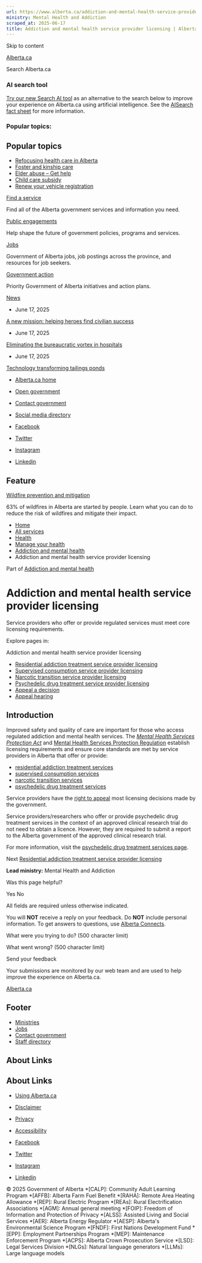 ```yaml
---
url: https://www.alberta.ca/addiction-and-mental-health-service-provider-licensing
ministry: Mental Health and Addiction
scraped_at: 2025-06-17
title: Addiction and mental health service provider licensing | Alberta.ca
---
```


Skip to content

[ Alberta.ca ](/ "Home")

Search Alberta.ca

### AI search tool

[Try our new Search AI tool](//searchai.alberta.ca/) as an alternative to the search below to improve your experience on Alberta.ca using artificial intelligence. See the [AISearch fact sheet](/system/files/ti-searchai-on-alberta-ca.pdf) for more information.

### Popular topics:

## Popular topics

  * [Refocusing health care in Alberta](/refocusing-health-care-in-alberta)
  * [Foster and kinship care](/foster-and-kinship-care)
  * [Elder abuse – Get help](/get-help-elder-abuse)
  * [Child care subsidy](/child-care-subsidy)
  * [Renew your vehicle registration](/vehicle-registration-renewal)



[Find a service](/all-services)

Find all of the Alberta government services and information you need.

[Public engagements](/public-engagement)

Help shape the future of government policies, programs and services.

[Jobs](/find-a-job)

Government of Alberta jobs, job postings across the province, and resources for job seekers.

[Government action](/government-action)

Priority Government of Alberta initiatives and action plans.

[News](/news)

  * June 17, 2025

[A new mission: helping heroes find civilian success](https://www.alberta.ca/release.cfm?xID=93484F8D4F239-0C19-0C50-EE5C10A1AA7DAE94)

  * June 17, 2025

[Eliminating the bureaucratic vortex in hospitals](https://www.alberta.ca/release.cfm?xID=93483F686E9DD-DC45-057A-D2A880EADB182292)

  * June 17, 2025

[Technology transforming tailings ponds](https://www.alberta.ca/release.cfm?xID=93482F3A82391-952D-4BA8-4FA399D7A9C03AE9)




  * [Alberta.ca home](/government-of-alberta)
  * [Open government](/open-government-program)
  * [Contact government](https://www.alberta.ca/contact.cfm)
  * [Social media directory](/social-media-directory)



  * [Facebook](https://www.facebook.com/youralberta.ca/)
  * [Twitter](https://twitter.com/YourAlberta)
  * [Instagram](https://www.instagram.com/youralberta/)
  * [Linkedin](https://www.linkedin.com/company/government-of-alberta/)



## Feature

[Wildfire prevention and mitigation](/wildfire-prevention-and-mitigation)

63% of wildfires in Alberta are started by people. Learn what you can do to reduce the risk of wildfires and mitigate their impact.

  * [Home](/)
  * [All services](/all-services)
  * [Health](/health-wellness)
  * [Manage your health](/manage-your-health)
  * [Addiction and mental health](/addiction-mental-health)
  * Addiction and mental health service provider licensing



Part of [Addiction and mental health](/addiction-mental-health)

#  Addiction and mental health service provider licensing

Service providers who offer or provide regulated services must meet core licensing requirements. 

Explore pages in:

Addiction and mental health service provider licensing 

  * [Residential addiction treatment service provider licensing](/residential-addiction-treatment-provider-licensing)
  * [Supervised consumption service provider licensing](/supervised-consumption-service-provider-licensing)
  * [Narcotic transition service provider licensing](/narcotic-transition-service-provider-licensing)
  * [Psychedelic drug treatment service provider licensing](/psychedelic-drug-treatment-service-provider-licensing)
  * [Appeal a decision](/addiction-and-mental-health-service-provider-licensing-appeal-decision)
  * [Appeal hearing](/addiction-and-mental-health-service-provider-licensing-appeal-hearing)



## Introduction

Improved safety and quality of care are important for those who access regulated addiction and mental health services. The [_Mental Health Services Protection Act_](https://open.alberta.ca/publications/m13p2) and [Mental Health Services Protection Regulation](https://open.alberta.ca/publications/2021_114) establish licensing requirements and ensure core standards are met by service providers in Alberta that offer or provide:

  * [residential addiction treatment services](/residential-addiction-treatment-provider-licensing "Residential addiction treatment service provider licensing")
  * [supervised consumption services](/supervised-consumption-service-provider-licensing "Supervised consumption service provider licensing")
  * [narcotic transition services](/narcotic-transition-service-provider-licensing "Narcotic transition service provider licensing")
  * [psychedelic drug treatment services](/psychedelic-drug-treatment-service-provider-licensing "Psychedelic drug treatment service provider licensing")



Service providers have the [right to appeal](/addiction-and-mental-health-service-provider-licensing-appeal-decision "Service provider licensing – Appeal a decision") most licensing decisions made by the government.

Service providers/researchers who offer or provide psychedelic drug treatment services in the context of an approved clinical research trial do not need to obtain a licence. However, they are required to submit a report to the Alberta government of the approved clinical research trial. 

For more information, visit the [psychedelic drug treatment services page](/psychedelic-drug-treatment-service-provider-licensing "Psychedelic drug treatment service provider licensing").   


Next [Residential addiction treatment service provider licensing](/residential-addiction-treatment-provider-licensing)

**Lead ministry:** Mental Health and Addiction

Was this page helpful?

Yes No

All fields are required unless otherwise indicated. 

You will **NOT** receive a reply on your feedback. Do **NOT** include personal information. To get answers to questions, use [Alberta Connects](https://www.alberta.ca/contact.cfm#forms). 

What were you trying to do? (500 character limit)

What went wrong? (500 character limit)

Send your feedback

Your submissions are monitored by our web team and are used to help improve the experience on Alberta.ca.

[Alberta.ca](/ "Home")

## Footer

  * [Ministries](/ministries)
  * [Jobs](/find-a-job)
  * [Contact government](/contact-government)
  * [Staff directory](/staff-directory.cfm)



## About Links

## About Links

  * [Using Alberta.ca](/usingthissite)
  * [Disclaimer](/disclaimer)
  * [Privacy](/privacystatement)
  * [Accessibility](/accessibility)



  * [Facebook](https://www.facebook.com/youralberta.ca/)
  * [Twitter](https://twitter.com/YourAlberta)
  * [Instagram](https://www.instagram.com/youralberta/)
  * [Linkedin](https://www.linkedin.com/company/government-of-alberta/)



© 2025 Government of Alberta 
  *[CALP]: Community Adult Learning Program
  *[AFFB]: Alberta Farm Fuel Benefit
  *[RAHA]: Remote Area Heating Allowance
  *[REP]: Rural Electric Program
  *[REAs]: Rural Electrification Associations
  *[AGM]: Annual general meeting
  *[FOIP]: Freedom of Information and Protection of Privacy
  *[ALSS]: Assisted Living and Social Services
  *[AER]: Alberta Energy Regulator
  *[AESP]: Alberta's Environmental Science Program
  *[FNDF]: First Nations Development Fund
  *[EPP]: Employment Partnerships Program
  *[MEP]: Maintenance Enforcement Program
  *[ACPS]: Alberta Crown Prosecution Service
  *[LSD]: Legal Services Division
  *[NLGs]: Natural language generators
  *[LLMs]: Large language models
